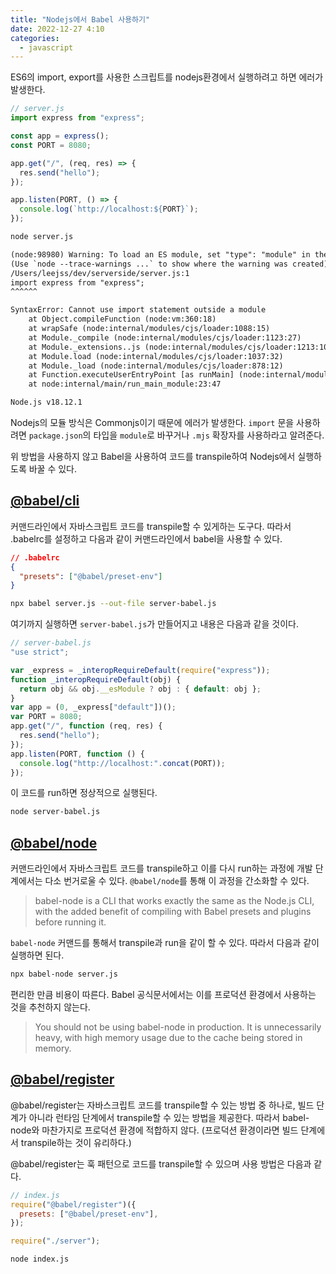 ```yaml
---
title: "Nodejs에서 Babel 사용하기"
date: 2022-12-27 4:10
categories:
  - javascript
---
```


ES6의 import, export를 사용한 스크립트를 nodejs환경에서 실행하려고 하면 에러가 발생한다.

```js
// server.js
import express from "express";

const app = express();
const PORT = 8080;

app.get("/", (req, res) => {
  res.send("hello");
});

app.listen(PORT, () => {
  console.log(`http://localhost:${PORT}`);
});
```

```zsh
node server.js
```

```txt
(node:98980) Warning: To load an ES module, set "type": "module" in the package.json or use the .mjs extension.
(Use `node --trace-warnings ...` to show where the warning was created)
/Users/leejss/dev/serverside/server.js:1
import express from "express";
^^^^^^

SyntaxError: Cannot use import statement outside a module
    at Object.compileFunction (node:vm:360:18)
    at wrapSafe (node:internal/modules/cjs/loader:1088:15)
    at Module._compile (node:internal/modules/cjs/loader:1123:27)
    at Module._extensions..js (node:internal/modules/cjs/loader:1213:10)
    at Module.load (node:internal/modules/cjs/loader:1037:32)
    at Module._load (node:internal/modules/cjs/loader:878:12)
    at Function.executeUserEntryPoint [as runMain] (node:internal/modules/run_main:81:12)
    at node:internal/main/run_main_module:23:47

Node.js v18.12.1
```

Nodejs의 모듈 방식은 Commonjs이기 때문에 에러가 발생한다. `import` 문을 사용하려면 `package.json`의 타입을 `module`로 바꾸거나 `.mjs` 확장자를 사용하라고 알려준다.

위 방법을 사용하지 않고 Babel을 사용하여 코드를 transpile하여 Nodejs에서 실행하도록 바꿀 수 있다.

## [@babel/cli](https://babeljs.io/docs/en/babel-cli)

커맨드라인에서 자바스크립트 코드를 transpile할 수 있게하는 도구다. 따라서 .babelrc를 설정하고 다음과 같이 커맨드라인에서 babel을 사용할 수 있다.

```json
// .babelrc
{
  "presets": ["@babel/preset-env"]
}
```

```zsh
npx babel server.js --out-file server-babel.js
```

여기까지 실행하면 `server-babel.js`가 만들어지고 내용은 다음과 같을 것이다.

```js
// server-babel.js
"use strict";

var _express = _interopRequireDefault(require("express"));
function _interopRequireDefault(obj) {
  return obj && obj.__esModule ? obj : { default: obj };
}
var app = (0, _express["default"])();
var PORT = 8080;
app.get("/", function (req, res) {
  res.send("hello");
});
app.listen(PORT, function () {
  console.log("http://localhost:".concat(PORT));
});
```

이 코드를 run하면 정상적으로 실행된다.

```zsh
node server-babel.js
```

## [@babel/node](https://babeljs.io/docs/en/babel-node)

커맨드라인에서 자바스크립트 코드를 transpile하고 이를 다시 run하는 과정에 개발 단계에서는 다소 번거로울 수 있다. `@babel/node`를 통해 이 과정을 간소화할 수 있다.

> babel-node is a CLI that works exactly the same as the Node.js CLI, with the added benefit of compiling with Babel presets and plugins before running it.

`babel-node` 커맨드를 통해서 transpile과 run을 같이 할 수 있다. 따라서 다음과 같이 실행하면 된다.

```zsh
npx babel-node server.js
```

편리한 만큼 비용이 따른다. Babel 공식문서에서는 이를 프로덕션 환경에서 사용하는 것을 추천하지 않는다.

> You should not be using babel-node in production. It is unnecessarily heavy, with high memory usage due to the cache being stored in memory.

## [@babel/register](https://babeljs.io/docs/en/babel-register/)

@babel/register는 자바스크립트 코드를 transpile할 수 있는 방법 중 하나로, 빌드 단계가 아니라 런타임 단계에서 transpile할 수 있는 방법을 제공한다. 따라서 babel-node와 마찬가지로 프로덕션 환경에 적합하지 않다. (프로덕션 환경이라면 빌드 단계에서 transpile하는 것이 유리하다.)

@babel/register는 훅 패턴으로 코드를 transpile할 수 있으며 사용 방법은 다음과 같다.

```js
// index.js
require("@babel/register")({
  presets: ["@babel/preset-env"],
});

require("./server");
```

```zsh
node index.js
```
